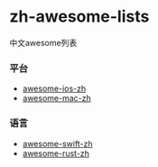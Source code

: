 # zh-awesome-lists
中文awesome列表



### 平台

- [awesome-ios-zh](awesome-ios-zh.md)
- [awesome-mac-zh](awesome-mac-zh.md)

### 语言

- [awesome-swift-zh](awesome-swift-zh.md)
- [awesome-rust-zh](awesome-rust-zh.md)

